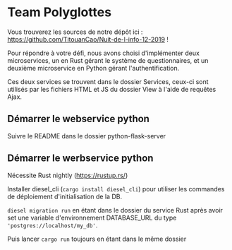 # Team Polyglottes 

Vous trouverez les sources de notre dépôt ici : https://github.com/TitouanCao/Nuit-de-l-info-12-2019 !

Pour répondre à votre défi, nous avons choisi d'implémenter deux microservices, un en Rust gérant le système de questionnaires, et un deuxième microservice en Python gérant l'authentification.

Ces deux services se trouvent dans le dossier Services, ceux-ci sont utilisés par les fichiers HTML et JS du dossier View à l'aide de requêtes Ajax.

## Démarrer le webservice python

Suivre le README dans le dossier python-flask-server

## Démarrer le werbservice python

Nécessite Rust nightly (https://rustup.rs/)

Installer diesel_cli (`cargo install diesel_cli`) pour utiliser les commandes de déploiement d'initialisation de la DB.

`diesel migration run` en étant dans le dossier du service Rust après avoir set une variable d'environnement DATABASE_URL du type `'postgres://localhost/my_db'`.

Puis lancer `cargo run` toujours en étant dans le même dossier
